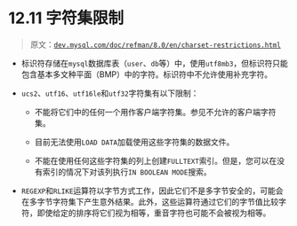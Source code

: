 # 12.11 字符集限制

> 原文：[`dev.mysql.com/doc/refman/8.0/en/charset-restrictions.html`](https://dev.mysql.com/doc/refman/8.0/en/charset-restrictions.html)

+   标识符存储在`mysql`数据库表（`user`、`db`等）中，使用`utf8mb3`，但标识符只能包含基本多文种平面（BMP）中的字符。标识符中不允许使用补充字符。

+   `ucs2`、`utf16`、`utf16le`和`utf32`字符集有以下限制：

    +   不能将它们中的任何一个用作客户端字符集。参见不允许的客户端字符集。

    +   目前无法使用`LOAD DATA`加载使用这些字符集的数据文件。

    +   不能在使用任何这些字符集的列上创建`FULLTEXT`索引。但是，您可以在没有索引的情况下对该列执行`IN BOOLEAN MODE`搜索。

+   `REGEXP`和`RLIKE`运算符以字节方式工作，因此它们不是多字节安全的，可能会在多字节字符集下产生意外结果。此外，这些运算符通过它们的字节值比较字符，即使给定的排序将它们视为相等，重音字符也可能不会被视为相等。
